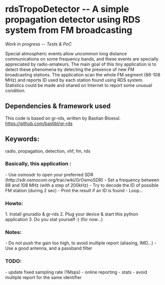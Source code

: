 # rdsTropoDetector -- A simple propagation detector using RDS system from FM broadcasting

*Work in progress -- Tests & PoC*

Special atmospheric events allow uncommon long distance communications on some frequency bands, and these events are specially appreciated by radio-amateurs. The main goal of this tiny application is to detect these phenomena by detecting the presence of new FM broadcasting stations. The application scan the whole FM segment (88-108 MHz) and reports ID used by each station found using RDS system. Statistics could be made and shared on Internet to report some unusual condition.

<h2>Dependencies & framework used</h2>

This code is based on gr-rds, written by Bastian Bloessl.
https://github.com/bastibl/gr-rds

<h2>Keywords:</h2>
radio, propagation, detection, vhf, fm, rds

<h3>Basically, this application :</h3>
- Use osmosdr to open your preferred SDR (http://sdr.osmocom.org/trac/wiki/GrOsmoSDR)
- Set a frequency between 88 and 108 MHz (with a step of 200kHz)
- Try to decode the ID of possible FM station (during 2 sec)
- Print the result if an ID is found
- Loop...

<h3>Howto:</h3>
1. Install gnuradio & gr-rds
2. Plug your device & start this python application
3. Do you stat yourself :) (for now...)

<h3>Notes:</h3>
- Do not push the gain too high, to avoid multiple report (aliasing, IMD...)
- Use a good antenna, and a passband filter

<h3>TODO:</h3>
- update fixed sampling rate (1Msps)
- online reporting
- stats
- avoid multiple report for the same identifier
